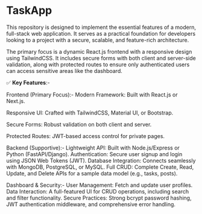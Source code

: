 # TaskApp

This repository is designed to implement the essential features of a modern, full-stack web application. It serves as a practical foundation for developers looking to a project with a secure, scalable, and feature-rich architecture.

The primary focus is a dynamic React.js frontend with a responsive design using TailwindCSS. It includes secure forms with both client and server-side validation, along with protected routes to ensure only authenticated users can access sensitive areas like the dashboard.

✅ **Key Features**:-

Frontend (Primary Focus):-
Modern Framework: Built with React.js or Next.js.

Responsive UI: Crafted with TailwindCSS, Material UI, or Bootstrap.

Secure Forms: Robust validation on both client and server.

Protected Routes: JWT-based access control for private pages.

Backend (Supportive):-
Lightweight API: Built with Node.js/Express or Python (FastAPI/Django).
Authentication: Secure user signup and login using JSON Web Tokens (JWT).
Database Integration: Connects seamlessly with MongoDB, PostgreSQL, or MySQL.
Full CRUD: Complete Create, Read, Update, and Delete APIs for a sample data model (e.g., tasks, posts).

Dashboard & Security:-
User Management: Fetch and update user profiles.
Data Interaction: A full-featured UI for CRUD operations, including search and filter functionality.
Secure Practices: Strong bcrypt password hashing, JWT authentication middleware, and comprehensive error handling.
